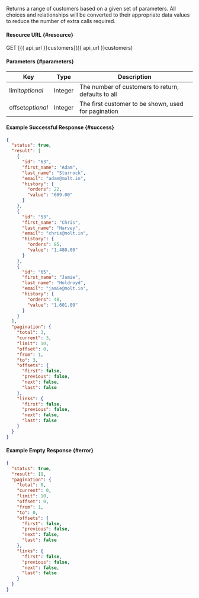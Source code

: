 <!--
@title Get multiple customers by criteria
@author Moltin Ltd
@description Gets an array of customers

@sidebar 1
@family Customer
@rate No
@auth Yes
@format JSON
@http GET
@version beta
-->

Returns a range of customers based on a given set of parameters. All choices and relationships will be converted to their appropriate data values to reduce the number of extra calls required.


#### Resource URL   {#resource}
GET [{{ api_url }}customers]({{ api_url }}customers)


#### Parameters {#parameters}
Key | Type | Description
--- | ---- | -----------
limit*optional* | Integer | The number of customers to return, defaults to all
offset*optional* | Integer | The first customer to be shown, used for pagination

<!--code-->
#### Example Successful Response    {#success}
``` json
{
  "status": true,
  "result": [
    {
      "id": "63",
      "first_name": "Adam",
      "last_name": "Sturrock",
      "email": "adam@molt.in",
      "history": {
        "orders": 22,
        "value": "609.00"
      }
    },
    {
      "id": "53",
      "first_name": "Chris",
      "last_name": "Harvey",
      "email": "chris@molt.in",
      "history": {
        "orders": 85,
        "value": "1,480.00"
      }
    },
    {
      "id": "65",
      "first_name": "Jamie",
      "last_name": "Holdroyd",
      "email": "jamie@molt.in",
      "history": {
        "orders": 48,
        "value": "1,601.00"
      }
    }
  ],
  "pagination": {
    "total": 3,
    "current": 3,
    "limit": 10,
    "offset": 0,
    "from": 1,
    "to": 3,
    "offsets": {
      "first": false,
      "previous": false,
      "next": false,
      "last": false
    },
    "links": {
      "first": false,
      "previous": false,
      "next": false,
      "last": false
    }
  }
}
```


#### Example Empty Response  {#error}
``` json
{
  "status": true,
  "result": [],
  "pagination": {
    "total": 0,
    "current": 0,
    "limit": 10,
    "offset": 0,
    "from": 1,
    "to": 0,
    "offsets": {
      "first": false,
      "previous": false,
      "next": false,
      "last": false
    },
    "links": {
      "first": false,
      "previous": false,
      "next": false,
      "last": false
    }
  }
}
```
<!--/code-->